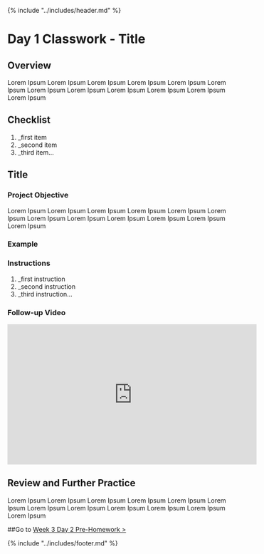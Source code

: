 {% include "../includes/header.md" %}

# Day 1 Classwork - Title

## Overview
Lorem Ipsum Lorem Ipsum Lorem Ipsum Lorem Ipsum Lorem Ipsum Lorem Ipsum
Lorem Ipsum Lorem Ipsum Lorem Ipsum Lorem Ipsum Lorem Ipsum Lorem Ipsum

## Checklist
<!-- This is for their personal navigation through the project. They can go through and make sure they get each thing and can comb over it later.  -->
1. _first item
2. _second item
3. _third item...

## Title

### Project Objective
<!-- In this section we tell the students what they will achieve by the end of the class. For us its a way to set up a goal and reverse engineer it.  -->
Lorem Ipsum Lorem Ipsum Lorem Ipsum Lorem Ipsum Lorem Ipsum Lorem Ipsum
Lorem Ipsum Lorem Ipsum Lorem Ipsum Lorem Ipsum Lorem Ipsum Lorem Ipsum

### Example
<!-- A picture, mock-up or demo of what they will bring. Link to a website in the wild would be really cool! -->

### Instructions
<!-- There should be clear step by step instruction so the material can be asyncronously consumed. This will significantly help our students learn, review and improve your teaching experience.  -->
1. _first instruction
2. _second instruction
3. _third instruction...


### Follow-up Video
<!-- This video will come from ACA. It should be a place that helps them understand the material on a deeper level.  -->
<iframe width="560" height="315" src="https://www.youtube.com/embed/XQu8TTBmGhA" frameborder="0" allow="autoplay; encrypted-media" allowfullscreen></iframe>

## Review and Further Practice
<!-- Link to a challenge to use the same skill but in a different project that doesn't have step-by-step instructions. This is for the more advanced students and for students to continue practicing btw, during and after sessions.  -->
Lorem Ipsum Lorem Ipsum Lorem Ipsum Lorem Ipsum Lorem Ipsum Lorem Ipsum
Lorem Ipsum Lorem Ipsum Lorem Ipsum Lorem Ipsum Lorem Ipsum Lorem Ipsum

##Go to [Week 3 Day 2 Pre-Homework >](02DayPrep.md)

{% include "../includes/footer.md" %}
